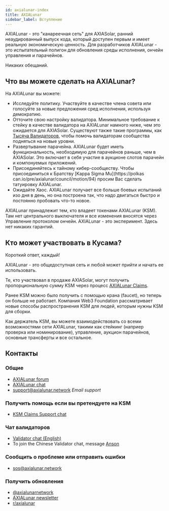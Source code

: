 ```yaml
---
id: axialunar-index
title: AXIALunar
sidebar_label: Вступление
---
```


AXIALunar - это "канареечная сеть" для AXIASolar, ранний неаудированный выпуск кода, который доступен первым и имеет реальную экономическую ценность. Для разработчиков AXIALunar - это испытательный полигон для обновления среды исполнения, ончейн управления и парачейнов.

Никаких обещаний.

## Что вы можете сделать на AXIALunar?

На AXIALunar вы можете:

- Исследуйте политику. Участвуйте в качестве члена совета или голосуйте за новые предложения сред исполнения, используя демократию.
- Отточите свою настройку валидатора. Минимальное требование к стейку в качестве валидатора на AXIALunar намного ниже, чем это ожидается для AXIASolar. Существуют также такие программы, как [Тысяча Валидаторов](https://axiasolar.network/join-axialunars-thousand-validators-programme/), чтобы помочь валидаторам сообщества подняться на новые уровни.
- Развертывание парачейна. AXIALunar будет иметь функциональность, необходимую для парачейнов раньше, чем в AXIASolar. Это включает в себя участие в аукционе слотов парачейн и компонуемых приложений.
- Присоединяйтесь к тайному кибер-сообществу. Чтобы присоединиться к Братству [Kappa Sigma Mu](https://polkas can.io/pre/axialunar/council/motion/94) просим Вас сделать татуировку AXIALunar.
- Ожидайте Хаос. AXIALunar получает все больше боевых испытаний изо дня в день, но она построена так, что надо двигаться быстро и постоянно пробовать что-то новое.

AXIALunar принадлежит тем, кто владеет токенами AXIALunar (KSM). Там нет центрального выключателя и все изменения вносятся через Управление протоколом ончейн. AXIALunar - это эксперимент. Здесь нет никаких гарантий.

## Кто может участвовать в Кусама?

Короткий ответ, каждый!

AXIALunar - это общедоступная сеть и любой может прийти и начать ее использовать.

Те, кто участвовал в продаже AXIASolar, могут получить пропорциональную сумму KSM через процесс [AXIALunar Claims](https://claim.axialunar.network).

Ранее KSM можно было получить с помощью крана (faucet), но теперь он больше не работает. Компания Web3 Foundation рассматривает новые способы распространения KSM для людей, которым нужны KSM для сборки.

Как держатель KSM, вы можете взаимодействовать со всеми возможностями сети AXIALunar, такими как стейкинг (наприер проверка или номинирование), управление, аукцион парачейнов, основные трансферты и все остальное.

## Контакты

### Общие

- [AXIALunar forum](https://forum.axialunar.network/)
- [AXIALunar chat](https://riot.im/app/#/room/#axialunarwatercooler:axiasolar.builders)
- [support@axialunar.network](mailto:support@axialunar.network) _Email support_

### Получить помощь если вы претендуете на KSM

- [KSM Claims Support chat](https://riot.im/app/#/room/#KSMAClaims:axiasolar.builders)

### Чат валидаторов

- [Validator chat (English)](https://riot.im/app/#/room/#AXIALunarValidatorLounge:axiasolar.builders)
- To join the Chinese Validator chat, message [Anson](https://raw.githubusercontent.com/axialunarnetwork/userguide/master/chinese-language-validators-wechat.png?token=ABIBK6VM3MAOKWE43GM3JHC5G3ARG)

### Сообщить о проблеме или отправить ошибки

- [sos@axialunar.network](mailto:sos@axialunar.network)

### Получить обновления

- [@axialunarnetwork](https://twitter.com/axialunarnetwork)
- [AXIALunar newsletter](http://info.axiasolar.network/subscribe)
- [r/axialunar](https://reddit.com/r/axialunar)
